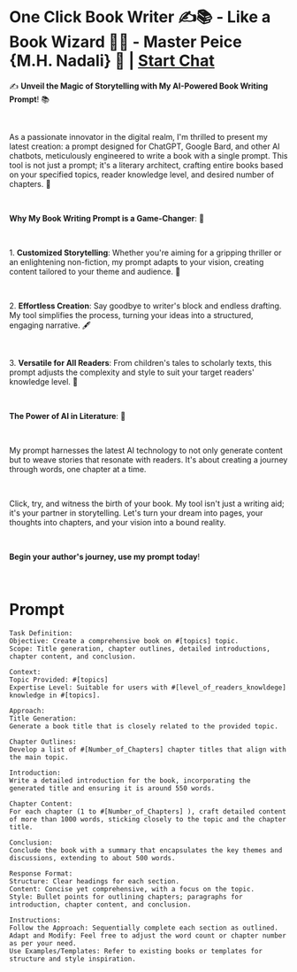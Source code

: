 

# One Click Book Writer ✍📚 - Like a Book Wizard 🧙‍♂️ - Master Peice {M.H. Nadali} 🧠 | [Start Chat](https://gptcall.net/chat.html?data=%7B%22contact%22%3A%7B%22id%22%3A%221915edb0-741a-44b2-914b-081404bd21d3%22%2C%22flow%22%3Atrue%7D%7D)
<p>✍️ <strong>Unveil the Magic of Storytelling with My AI-Powered Book Writing Prompt</strong>! 📚</p><p><br></p><p>As a passionate innovator in the digital realm, I'm thrilled to present my latest creation: a prompt designed for ChatGPT, Google Bard, and other AI chatbots, meticulously engineered to write a book with a single prompt. This tool is not just a prompt; it's a literary architect, crafting entire books based on your specified topics, reader knowledge level, and desired number of chapters. 🌟</p><p><br></p><p><strong>Why My Book Writing Prompt is a Game-Changer</strong>: 🎲</p><p><br></p><p>1. <strong>Customized Storytelling</strong>: Whether you're aiming for a gripping thriller or an enlightening non-fiction, my prompt adapts to your vision, creating content tailored to your theme and audience. 🎨</p><p><br></p><p>2. <strong>Effortless Creation</strong>: Say goodbye to writer's block and endless drafting. My tool simplifies the process, turning your ideas into a structured, engaging narrative. 🖋️</p><p><br></p><p>3. <strong>Versatile for All Readers</strong>: From children's tales to scholarly texts, this prompt adjusts the complexity and style to suit your target readers' knowledge level. 📖</p><p><br></p><p><strong>The Power of AI in Literature</strong>: 🤖</p><p><br></p><p>My prompt harnesses the latest AI technology to not only generate content but to weave stories that resonate with readers. It's about creating a journey through words, one chapter at a time.</p><p><br></p><p>Click, try, and witness the birth of your book. My tool isn't just a writing aid; it's your partner in storytelling. Let's turn your dream into pages, your thoughts into chapters, and your vision into a bound reality.</p><p><br></p><p><strong>Begin your author's journey, use my prompt today</strong>!</p><p><br></p>

# Prompt

```
Task Definition:
Objective: Create a comprehensive book on #[topics] topic.
Scope: Title generation, chapter outlines, detailed introductions, chapter content, and conclusion.

Context:
Topic Provided: #[topics] 
Expertise Level: Suitable for users with #[level_of_readers_knowldege] knowledge in #[topics].

Approach: 
Title Generation:
Generate a book title that is closely related to the provided topic.

Chapter Outlines:
Develop a list of #[Number_of_Chapters] chapter titles that align with the main topic.

Introduction:
Write a detailed introduction for the book, incorporating the generated title and ensuring it is around 550 words.

Chapter Content:
For each chapter (1 to #[Number_of_Chapters] ), craft detailed content of more than 1000 words, sticking closely to the topic and the chapter title.

Conclusion:
Conclude the book with a summary that encapsulates the key themes and discussions, extending to about 500 words.

Response Format:
Structure: Clear headings for each section.
Content: Concise yet comprehensive, with a focus on the topic.
Style: Bullet points for outlining chapters; paragraphs for introduction, chapter content, and conclusion.

Instructions: 
Follow the Approach: Sequentially complete each section as outlined.
Adapt and Modify: Feel free to adjust the word count or chapter number as per your need.
Use Examples/Templates: Refer to existing books or templates for structure and style inspiration.
```





